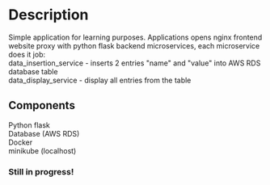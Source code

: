 # Description

Simple application for learning purposes. Applications opens nginx frontend website proxy with python flask backend microservices, each microservice does it job:\
data_insertion_service - inserts 2 entries "name" and "value" into AWS RDS database table \
data_display_service - display all entries from the table

## Components

Python flask \
Database (AWS RDS) \
Docker \
minikube (localhost)

### Still in progress!
